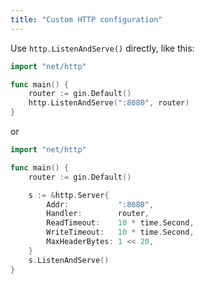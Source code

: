 ```yaml
---
title: "Custom HTTP configuration"
---
```


Use `http.ListenAndServe()` directly, like this:

```go
import "net/http"

func main() {
	router := gin.Default()
	http.ListenAndServe(":8080", router)
}
```
or

```go
import "net/http"

func main() {
	router := gin.Default()

	s := &http.Server{
		Addr:           ":8080",
		Handler:        router,
		ReadTimeout:    10 * time.Second,
		WriteTimeout:   10 * time.Second,
		MaxHeaderBytes: 1 << 20,
	}
	s.ListenAndServe()
}
```
